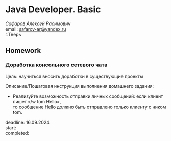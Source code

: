 # Java Developer. Basic

_Сафаров Алексей Расимович_  
email: <safarov-ar@yandex.ru>  
г.Тверь

## Homework

### Доработка консольного сетевого чата
Цель: научиться вносить доработки в существующие проекты

Описание/Пошаговая инструкция выполнения домашнего задания:
- Реализуйте возможность отправки личных сообщений: если клиент пишет «/w tom Hello»,   
 то сообщение Hello должно быть отправлено только клиенту с ником tom.

deadline: 16.09.2024  
start:  
completed:
